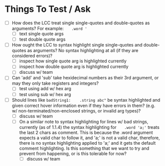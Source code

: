 # Things To Test / Ask

- [ ] How does the LCC treat single single-quotes and double-quotes as arguments? For example: `   .word '`
  - [ ] text single quote args
  - [ ] test double quote args
- [ ] How ought the LCC to syntax highlight single single-quotes and double-quotes as arguments? No syntax highlighting at all (if they are considered errors)?
  - [ ] inspect how single quote arg is highlighted currently
  - [ ] inspect how double quote arg is highlighted currently
  - [ ] discuss w/ team
- [ ] Can 'add' and 'sub' take hexidecimal numbers as their 3rd argument, or may they only take registers and integers?
  - [ ] test using add w/ hex arg
  - [ ] test using sub w/ hex arg
- [ ] Should lines like `badString1:    .string abc"` be syntax highlighted and given correct hover information even if they have errors in them? (e.g. w/ non-terminated/non-enclosed strings, or invalid arg types)?
  - [ ] discuss w/ team
  - [ ] On a similar note to syntax highlighting for lines w/ bad strings, currently (as of 1.1.4) the syntax highlighting for `   .word 'a;'` treats the last 2 chars as comment. This is because the .word argument expects a valid char to follow it, and 'a;' is not a valid char, therefore, there is no syntax highlighting applied to 'a;' and it gets the default comment highlighting. Is this something that we want to try and prevent from happening, or is this tolerable for now?
    - [ ] discuss w/ team